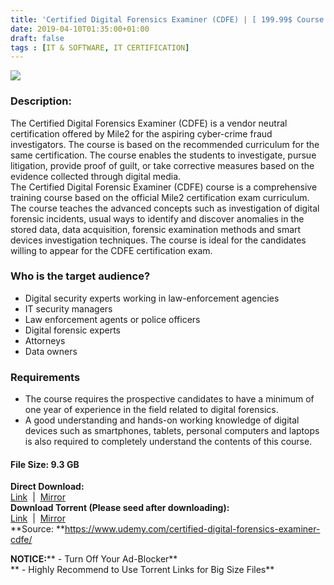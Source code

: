 ```yaml
---
title: 'Certified Digital Forensics Examiner (CDFE) | [ 199.99$ Course For Free ]'
date: 2019-04-10T01:35:00+01:00
draft: false
tags : [IT & SOFTWARE, IT CERTIFICATION]
---
```


[![](https://1.bp.blogspot.com/-J-VnRdDckJE/XK05l9wfg3I/AAAAAAAABrk/1qN_dyOKsdsOEuKuOlwkJBcqNIlwk2XIgCLcBGAs/s640/Certified-Digital-Forensics-Examiner-CDFE.jpg)](https://1.bp.blogspot.com/-J-VnRdDckJE/XK05l9wfg3I/AAAAAAAABrk/1qN_dyOKsdsOEuKuOlwkJBcqNIlwk2XIgCLcBGAs/s1600/Certified-Digital-Forensics-Examiner-CDFE.jpg)

  

### Description:

The Certified Digital Forensics Examiner (CDFE) is a vendor neutral certification offered by Mile2 for the aspiring cyber-crime fraud investigators. The course is based on the recommended curriculum for the same certification. The course enables the students to investigate, pursue litigation, provide proof of guilt, or take corrective measures based on the evidence collected through digital media.  
The Certified Digital Forensic Examiner (CDFE) course is a comprehensive training course based on the official Mile2 certification exam curriculum. The course teaches the advanced concepts such as investigation of digital forensic incidents, usual ways to identify and discover anomalies in the stored data, data acquisition, forensic examination methods and smart devices investigation techniques. The course is ideal for the candidates willing to appear for the CDFE certification exam.  

### Who is the target audience?

*   Digital security experts working in law-enforcement agencies
*   IT security managers
*   Law enforcement agents or police officers
*   Digital forensic experts
*   Attorneys
*   Data owners

### Requirements

*   The course requires the prospective candidates to have a minimum of one year of experience in the field related to digital forensics.
*   A good understanding and hands-on working knowledge of digital devices such as smartphones, tablets, personal computers and laptops is also required to completely understand the contents of this course.

#### **File** Size: 9.3 GB  

**Direct Download:**  
[Link](http://crowdurl.com/CertifiedDigitallink1)  |  [Mirror](http://crowdurl.com/CertifiedDigitallink2)   
**Download Torrent (Please seed after downloading):**  
[Link](http://crowdurl.com/CertifiedDigitaltorrent1)  |  [Mirror](http://crowdurl.com/CertifiedDigitaltorrent2)  
**Source: **https://www.udemy.com/certified-digital-forensics-examiner-cdfe/  

**NOTICE:**** - Turn Off Your Ad-Blocker**  
** - Highly Recommend to Use Torrent Links for Big Size Files**
